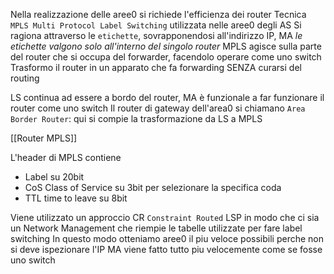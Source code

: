 Nella realizzazione delle aree0 si richiede l'efficienza dei router
Tecnica `MPLS Multi Protocol Label Switching` utilizzata nelle aree0 degli AS
Si ragiona attraverso le `etichette`, sovrapponendosi all'indirizzo IP, MA *le etichette valgono solo all'interno del singolo router*
MPLS agisce sulla parte del router che si occupa del forwarder, facendolo operare come uno switch
Trasformo il router in un apparato che fa forwarding SENZA curarsi del routing

LS continua ad essere a bordo del router, MA è funzionale a far funzionare il router come uno switch
Il router di gateway dell'area0 si chiamano `Area Border Router`: qui si compie la trasformazione da LS a MPLS

[[Router MPLS]]

L'header di MPLS contiene
- Label su 20bit
- CoS Class of Service su 3bit per selezionare la specifica coda 
- TTL time to leave su 8bit

Viene utilizzato un approccio CR `Constraint Routed` LSP in modo che ci sia un Network Management che riempie le tabelle utilizzate per fare label switching
In questo modo otteniamo aree0 il piu veloce possibili perche non si deve ispezionare l'IP MA viene fatto tutto piu velocemente come se fosse uno switch